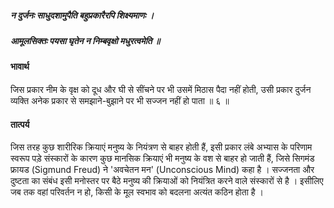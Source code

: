 ##### न दुर्जनः साधुदशामुपैति बहुप्रकारैरपि शिक्ष्यमाणः ।
##### आमूलसिक्तः पयसा घृतेन न निम्बवृक्षो मधुरत्वमेति ॥

#### भावार्थ

जिस प्रकार नीम के वृक्ष को दूध और घी से सींचने पर भी उसमें मिठास पैदा नहीं होती, उसी प्रकार दुर्जन व्यक्ति अनेक प्रकार से समझाने-बुझाने पर भी सज्जन नहीं हो पाता ॥ ६ ॥

#### तात्पर्य

जिस तरह कुछ शारीरिक क्रियाएं मनुष्य के नियंत्रण से बाहर होती हैं, इसी प्रकार लंबे अभ्यास के परिणाम स्वरूप पड़े संस्कारों के कारण कुछ मानसिक क्रियाएं भी मनुष्य के वश से बाहर हो जाती हैं, जिसे सिगमंड फ्रायड (Sigmund Freud) ने 'अवचेतन मन' (Unconscious Mind) कहा है । सज्जनता और दुष्टता का संबंध इसी मनोस्तर पर बैठे मनुष्य की क्रियाओं को नियंत्रित करने वाले संस्कारों से है । इसीलिए जब तक वहां परिवर्तन न हो, किसी के मूल स्वभाव को बदलना अत्यंत कठिन होता है ।